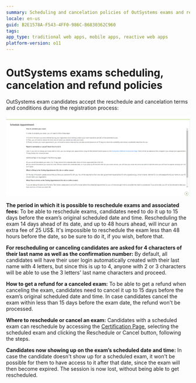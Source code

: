 ```yaml
---
summary: Scheduling and cancelation policies of OutSystems exams and refunds for canceled exams 
locale: en-us
guid: B2E1578A-F543-4FF0-986C-B6830362C960
tags: 
app_type: traditional web apps, mobile apps, reactive web apps
platform-version: o11
---
```


# OutSystems exams scheduling, cancelation and refund policies

OutSystems exam candidates accept the reschedule and cancelation terms and conditions during the registration process:

![exam-policies](images/prometric-exam-policies.png)

**The period in which it is possible to reschedule exams and associated fees:**
To be able to reschedule exams, candidates need to do it up to 15 days before the exam’s original scheduled date and time. Rescheduling the exam 14 days ahead of its date, and up to 48 hours ahead, will incur an extra fee of 25 US$. It's impossible to reschedule the exam less than 48 hours before the date, so be sure to do it, if you wish, before that.

**For rescheduling or canceling candidates are asked for 4 characters of their last name as well as the confirmation number:** 
By default, all candidates will have their user login automatically created with their last name with 4 letters, but since this is up to 4, anyone with 2 or 3 characters will be able to use the 3 letters' last name characters and proceed.

**How to get a refund for a canceled exam:**
To be able to get a refund when canceling the exam, candidates need to cancel it up to 15 days before the exam’s original scheduled date and time. In case candidates cancel the exam within less than 15 days before the exam date, the refund won't be processed.

**Where to reschedule or cancel an exam:**
Candidates with a scheduled exam can reschedule by accessing the [Certification Page](https://www.outsystems.com/learn/certifications/), selecting the scheduled exam and clicking the Reschedule or Cancel button, following the steps.

**Candidates now showing up on the exam’s scheduled date and time:**
In case the candidate doesn't show up for a scheduled exam, it won't be possible for them to have access to it after that date, since the exam will then become expired. The session is now lost, without being able to get rescheduled. 
